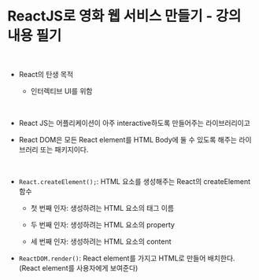 # ReactJS로 영화 웹 서비스 만들기 - 강의 내용 필기

<br/>

- React의 탄생 목적

  - 인터렉티브 UI를 위함

<br/>

- React JS는 어플리케이션이 아주 interactive하도록 만들어주는 라이브러리이고

- React DOM은 모든 React element를 HTML Body에 둘 수 있도록 해주는 라이브러리 또는 패키지이다.

<br/>

- `React.createElement();`: HTML 요소를 생성해주는 React의 createElement 함수

  - 첫 번째 인자: 생성하려는 HTML 요소의 태그 이름

  - 두 번째 인자: 생성하려는 HTML 요소의 property

  - 세 번째 인자: 생성하려는 HTML 요소의 content

- `ReactDOM.render()`: React element를 가지고 HTML로 만들어 배치한다. (React element를 사용자에게 보여준다)

